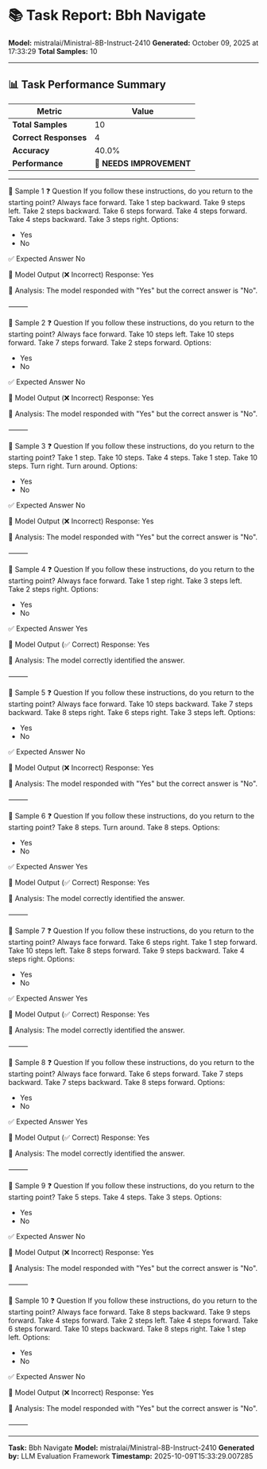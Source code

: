 # 📚 Task Report: Bbh Navigate

**Model:** mistralai/Ministral-8B-Instruct-2410
**Generated:** October 09, 2025 at 17:33:29
**Total Samples:** 10

---

## 📊 Task Performance Summary

| Metric | Value |
| ------ | ----- |
| **Total Samples** | 10 |
| **Correct Responses** | 4 |
| **Accuracy** | 40.0% |
| **Performance** | 🔴 **NEEDS IMPROVEMENT** |

---

📝 Sample 1
❓ Question
If you follow these instructions, do you return to the starting point? Always face forward. Take 1 step backward. Take 9 steps left. Take 2 steps backward. Take 6 steps forward. Take 4 steps forward. Take 4 steps backward. Take 3 steps right.
Options:
- Yes
- No

✅ Expected Answer
No

🤖 Model Output (❌ Incorrect)
Response: Yes

💬 Analysis:
The model responded with "Yes" but the correct answer is "No".

⸻

📝 Sample 2
❓ Question
If you follow these instructions, do you return to the starting point? Always face forward. Take 10 steps left. Take 10 steps forward. Take 7 steps forward. Take 2 steps forward.
Options:
- Yes
- No

✅ Expected Answer
No

🤖 Model Output (❌ Incorrect)
Response: Yes

💬 Analysis:
The model responded with "Yes" but the correct answer is "No".

⸻

📝 Sample 3
❓ Question
If you follow these instructions, do you return to the starting point? Take 1 step. Take 10 steps. Take 4 steps. Take 1 step. Take 10 steps. Turn right. Turn around.
Options:
- Yes
- No

✅ Expected Answer
No

🤖 Model Output (❌ Incorrect)
Response: Yes

💬 Analysis:
The model responded with "Yes" but the correct answer is "No".

⸻

📝 Sample 4
❓ Question
If you follow these instructions, do you return to the starting point? Always face forward. Take 1 step right. Take 3 steps left. Take 2 steps right.
Options:
- Yes
- No

✅ Expected Answer
Yes

🤖 Model Output (✅ Correct)
Response: Yes

💬 Analysis:
The model correctly identified the answer.

⸻

📝 Sample 5
❓ Question
If you follow these instructions, do you return to the starting point? Always face forward. Take 10 steps backward. Take 7 steps backward. Take 8 steps right. Take 6 steps right. Take 3 steps left.
Options:
- Yes
- No

✅ Expected Answer
No

🤖 Model Output (❌ Incorrect)
Response: Yes

💬 Analysis:
The model responded with "Yes" but the correct answer is "No".

⸻

📝 Sample 6
❓ Question
If you follow these instructions, do you return to the starting point? Take 8 steps. Turn around. Take 8 steps.
Options:
- Yes
- No

✅ Expected Answer
Yes

🤖 Model Output (✅ Correct)
Response: Yes

💬 Analysis:
The model correctly identified the answer.

⸻

📝 Sample 7
❓ Question
If you follow these instructions, do you return to the starting point? Always face forward. Take 6 steps right. Take 1 step forward. Take 10 steps left. Take 8 steps forward. Take 9 steps backward. Take 4 steps right.
Options:
- Yes
- No

✅ Expected Answer
Yes

🤖 Model Output (✅ Correct)
Response: Yes

💬 Analysis:
The model correctly identified the answer.

⸻

📝 Sample 8
❓ Question
If you follow these instructions, do you return to the starting point? Always face forward. Take 6 steps forward. Take 7 steps backward. Take 7 steps backward. Take 8 steps forward.
Options:
- Yes
- No

✅ Expected Answer
Yes

🤖 Model Output (✅ Correct)
Response: Yes

💬 Analysis:
The model correctly identified the answer.

⸻

📝 Sample 9
❓ Question
If you follow these instructions, do you return to the starting point? Take 5 steps. Take 4 steps. Take 3 steps.
Options:
- Yes
- No

✅ Expected Answer
No

🤖 Model Output (❌ Incorrect)
Response: Yes

💬 Analysis:
The model responded with "Yes" but the correct answer is "No".

⸻

📝 Sample 10
❓ Question
If you follow these instructions, do you return to the starting point? Always face forward. Take 8 steps backward. Take 9 steps forward. Take 4 steps forward. Take 2 steps left. Take 4 steps forward. Take 6 steps forward. Take 10 steps backward. Take 8 steps right. Take 1 step left.
Options:
- Yes
- No

✅ Expected Answer
No

🤖 Model Output (❌ Incorrect)
Response: Yes

💬 Analysis:
The model responded with "Yes" but the correct answer is "No".

⸻

---

**Task:** Bbh Navigate
**Model:** mistralai/Ministral-8B-Instruct-2410
**Generated by:** LLM Evaluation Framework
**Timestamp:** 2025-10-09T15:33:29.007285